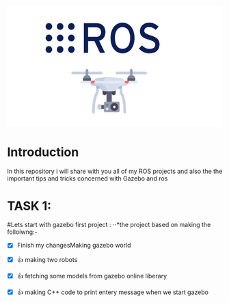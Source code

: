 ![Ros picture](https://raw.githubusercontent.com/AlaaElnagar/ROS/master/pic/ROSPic.jpg)
# Introduction
In this repository i will share with you all of my ROS projects and also the the important tips and tricks concerned with Gazebo and ros 
# TASK 1:
#Lets start with gazebo first project :
⋅⋅*the project based on making the folloiwng:-
-[x] Finish my changesMaking gazebo world
- [x] :+1: making two robots 
- [x] :+1: fetching some models from gazebo online liberary 
- [x] :+1: making C++ code to print entery message when we start gazebo

